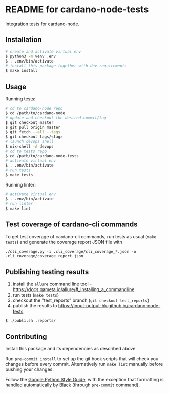 README for cardano-node-tests
=============================

Integration tests for cardano-node.

Installation
------------

```sh
# create and activate virtual env
$ python3 -m venv .env
$ . .env/bin/activate
# install this package together with dev requirements
$ make install
```

Usage
-----

Running tests:

```sh
# cd to cardano-node repo
$ cd /path/to/cardano-node
# update and checkout the desired commit/tag
$ git checkout master
$ git pull origin master
$ git fetch --all --tags
$ git checkout tags/<tag>
# launch devops shell
$ nix-shell -A devops
# cd to tests repo
$ cd /path/to/cardano-node-tests
# activate virtual env
$ . .env/bin/activate
# run tests
$ make tests
```

Running linter:

```sh
# activate virtual env
$ . .env/bin/activate
# run linter
$ make lint
```

Test coverage of cardano-cli commands
-------------------------------------

To get test coverage of cardano-cli commands, run tests as usual (`make tests`) and generate the coverage report JSON file with

```
./cli_coverage.py -i .cli_coverage/cli_coverage_*.json -o .cli_coverage/coverage_report.json
```


Publishing testing results
--------------------------

1. install the `allure` command line tool - https://docs.qameta.io/allure/#_installing_a_commandline
1. run tests (`make tests`)
1. checkout the "test_reports" branch (`git checkout test_reports`)
1. publish the results to https://input-output-hk.github.io/cardano-node-tests
```
$ ./publi.sh .reports/
```


Contributing
------------

Install this package and its dependencies as described above.

Run `pre-commit install` to set up the git hook scripts that will check you changes before every commit. Alternatively run `make lint` manually before pushing your changes.

Follow the [Google Python Style Guide](https://google.github.io/styleguide/pyguide.html), with the exception that formatting is handled automatically by [Black](https://github.com/psf/black) (through `pre-commit` command).
